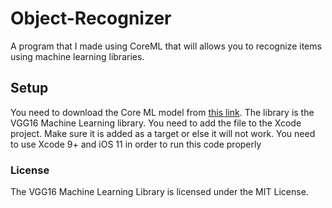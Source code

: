 # Object-Recognizer
A program that I made using CoreML that will allows you to recognize items using machine learning libraries.
## Setup
You need to download the Core ML model from [this link](https://docs-assets.developer.apple.com/coreml/models/VGG16.mlmodel).
The library is the VGG16 Machine Learning library. You need to add the file to the Xcode project. Make sure it is added as a target or else it will not work. You need to use Xcode 9+ and iOS 11 in order to run this code properly

### License
The VGG16 Machine Learning Library is licensed under the MIT License.
